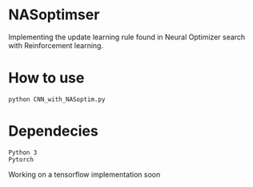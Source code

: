 # NASoptimser

Implementing the update learning rule found in Neural Optimizer search with Reinforcement learning. 

# How to use 
```python CNN_with_NASoptim.py ```

# Dependecies 
```
Python 3
Pytorch
```

Working on a tensorflow implementation soon
